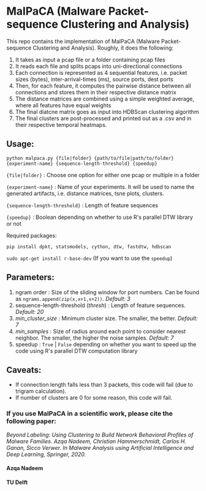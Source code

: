 # MalPaCA (Malware Packet-sequence Clustering and Analysis)

This repo contains the implementation of MalPaCA (Malware Packet-sequence Clustering and Analysis). Roughly, it does the following:

1. It takes as input a pcap file or a folder containing pcap files
2. It reads each file and splits pcaps into uni-directional connections
3. Each connection is represented as 4 sequential features, i.e. packet sizes (bytes), inter-arrival-times (ms), source ports, dest ports
4. Then, for each feature, it computes the pairwise distance between all connections and stores them in their respective distance matrix
5. The distance matrices are combined using a simple weighted average, where all features have equal weights
6. The final diatcne matrix goes as input into HDBScan clustering algorithm
7. The final clusters are post-processed and printed out as a .csv and in their respective temporal heatmaps.

## Usage:
`python malpaca.py {file|folder} {path/to/file|path/to/folder} {experiment-name} {sequence-length-threshold} {speedup}`

`{file|folder}` : Choose one option for either one pcap or multiple in a folder

`{experiment-name}` : Name of your experiments. It will be used to name the generated artifacts, i.e. distance matrices, tsne plots, clusters.

`{sequence-length-threshold}` : Length of feature sequences

`{speedup}` : Boolean depending on whether to use R's parallel DTW library or not

Required packages:

`pip install dpkt, statsmodels, cython, dtw, fastdtw, hdbscan`

`sudo apt-get install r-base-dev` (If you want to use the `speedup`)

## Parameters:

1. ngram order : Size of the sliding window for port numbers. Can be found as `ngrams.append(zip(x,x+1,x+2))`. _Default: 3_
2. sequence-length-threshold (_thresh_) : Length of feature sequences. _Default: 20_
3. _min\_cluster\_size_ : Minimum cluster size. The smaller, the better. _Default: 7_
4. _min\_samples_ : Size of radius around each point to consider nearest neighbor. The smaller, the higher the noise samples. _Default: 7_
5. speedup : `True` | `False` depending on whether you want to speed up the code using R's parallel DTW computation library

## Caveats:

- If connection length falls less than 3 packets, this code will fail (due to trigram calculation).
- If number of clusters are 0 for some reason, this code will fail.

### If you use MalPaCA in a scientific work, please cite the following paper:
_Beyond Labeling: Using Clustering to Build Network Behavioral Profiles of Malware Families. Azqa Nadeem, Christian Hammerschmidt, Carlos H. Ganan, Sicco Verwer. In Malware Analysis using Artificial Intelligence and Deep Learning, Springer, 2020._

#### Azqa Nadeem
#### TU Delft
